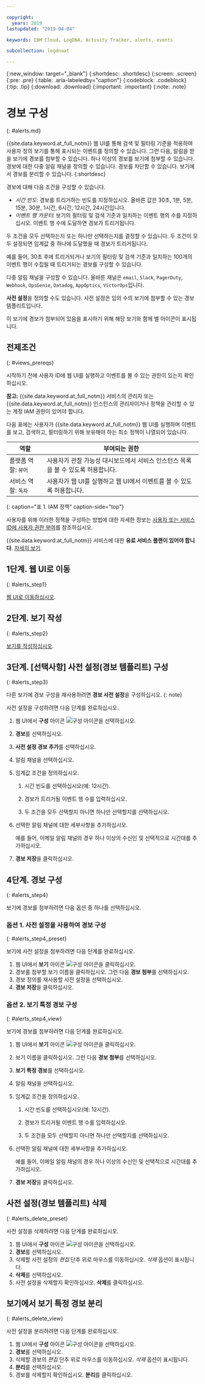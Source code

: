 ```yaml
---

copyright:
  years: 2019
lastupdated: "2019-04-04"

keywords: IBM Cloud, LogDNA, Activity Tracker, alerts, events

subcollection: logdnaat

---
```


{:new_window: target="_blank"}
{:shortdesc: .shortdesc}
{:screen: .screen}
{:pre: .pre}
{:table: .aria-labeledby="caption"}
{:codeblock: .codeblock}
{:tip: .tip}
{:download: .download}
{:important: .important}
{:note: .note}


# 경보 구성
{: #alerts.md}

{{site.data.keyword.at_full_notm}} 웹 UI를 통해 검색 및 필터링 기준을 적용하여 사용자 정의 보기를 통해 표시되는 이벤트를 정의할 수 있습니다. 그런 다음, 알림을 받을 보기에 경보를 첨부할 수 있습니다. 하나 이상의 경보를 보기에 첨부할 수 있습니다. 경보에 대한 다중 알림 채널을 정의할 수 있습니다. 경보를 차단할 수 있습니다. 보기에서 경보를 분리할 수 있습니다.
{:shortdesc}


경보에 대해 다음 조건을 구성할 수 있습니다.

* *시간 빈도*: 경보를 트리거하는 빈도를 지정하십시오. 올바른 값은 30초, 1분, 5분, 15분, 30분, 1시간, 6시간, 12시간, 24시간입니다.
* *이벤트 행 카운터*: 보기의 필터링 및 검색 기준과 일치하는 이벤트 행의 수를 지정하십시오. 이벤트 행 수에 도달하면 경보가 트리거됩니다.

두 조건을 모두 선택하는지 또는 하나만 선택하는지를 결정할 수 있습니다. 두 조건이 모두 설정되면 임계값 중 하나에 도달했을 때 경보가 트리거됩니다. 

예를 들어, 30초 후에 트리거되거나 보기의 필터링 및 검색 기준과 일치하는 100개의 이벤트 행이 수집될 때 트리거되는 경보를 구성할 수 있습니다.

다중 알림 채널을 구성할 수 있습니다. 올바른 채널은 `email`, `Slack`, `PagerDuty`, `Webhook`, `OpsGenie`, `Datadog`, `AppOptics`, `VictorOps`입니다.

**사전 설정**을 정의할 수도 있습니다. 사전 설정은 임의 수의 보기에 첨부할 수 있는 경보 템플리트입니다. 

이 보기에 경보가 첨부되어 있음을 표시하기 위해 해당 보기와 함께 벨 아이콘이 표시됩니다.


## 전제조건
{: #views_prereqs}

시작하기 전에 사용자 ID에 웹 UI를 실행하고 이벤트를 볼 수 있는 권한이 있는지 확인하십시오. 

**참고:** {{site.data.keyword.at_full_notm}} 서비스의 관리자 또는 {{site.data.keyword.at_full_notm}} 인스턴스의 관리자이거나 정책을 관리할 수 있는 계정 IAM 권한이 있어야 합니다.

다음 표에는 사용자가 {{site.data.keyword.at_full_notm}} 웹 UI를 실행하며 이벤트를 보고, 검색하고, 필터링하기 위해 보유해야 하는 최소 정책이 나열되어 있습니다.

|역할                      |부여되는 권한            |
|---------------------------|-------------------------------|  
|플랫폼 역할: `뷰어`     |사용자가 관찰 가능성 대시보드에서 서비스 인스턴스 목록을 볼 수 있도록 허용합니다. |
|서비스 역할: `독자`     |사용자가 웹 UI를 실행하고 웹 UI에서 이벤트를 볼 수 있도록 허용합니다. |
{: caption="표 1. IAM 정책" caption-side="top"} 

사용자를 위해 이러한 정책을 구성하는 방법에 대한 자세한 정보는 [사용자 또는 서비스 ID에 사용자 권한 부여](/docs/services/Activity-Tracker-with-LogDNA?topic=logdnaat-iam_view_events#iam_view_events)를 참조하십시오.

{{site.data.keyword.at_full_notm}} 서비스에 대한 **유료 서비스 플랜이 있어야 합니다**. [자세히 보기](/docs/services/Activity-Tracker-with-LogDNA?topic=logdnaat-service_plan#service_plan). 


## 1단계. 웹 UI로 이동
{: #alerts_step1}

[웹 UI로 이동하십시오](/docs/services/Activity-Tracker-with-LogDNA?topic=logdnaat-launch#launch).


## 2단계. 보기 작성
{: #alerts_step2}

[보기를 작성하십시오](/docs/services/Activity-Tracker-with-LogDNA?topic=logdnaat-views.md#views.md).



## 3단계. [선택사항] 사전 설정(경보 템플리트) 구성
{: #alerts_step3}

다른 보기에 경보 구성을 재사용하려면 **경보 사전 설정**을 구성하십시오.
{: note}

사전 설정을 구성하려면 다음 단계를 완료하십시오.

1. 웹 UI에서 **구성** 아이콘 ![구성 아이콘 ](images/admin.png "관리 아이콘")을 선택하십시오.
2. **경보**를 선택하십시오.
3. **사전 설정 경보 추가**를 선택하십시오.
4. 알림 채널을 선택하십시오. 
5. 임계값 조건을 정의하십시오.

    1. 시간 빈도를 선택하십시오(예: 12시간).

    2. 경보가 트리거될 이벤트 행 수를 입력하십시오.

    3. 두 조건을 모두 선택할지 아니면 하나만 선택할지를 선택하십시오.

6. 선택한 알림 채널에 대한 세부사항을 추가하십시오.

    예를 들어, 이메일 알림 채널의 경우 하나 이상의 수신인 및 선택적으로 시간대를 추가하십시오.

7. **경보 저장**을 클릭하십시오.



## 4단계. 경보 구성
{: #alerts_step4}

보기에 경보를 첨부하려면 다음 옵션 중 하나를 선택하십시오.

### 옵션 1. 사전 설정을 사용하여 경보 구성
{: #alerts_step4_preset}

보기에 사전 설정을 첨부하려면 다음 단계를 완료하십시오.

1. 웹 UI에서 **보기** 아이콘 ![구성 아이콘](images/views.png)을 클릭하십시오.
2. 경보를 첨부할 보기 이름을 클릭하십시오. 그런 다음 **경보 첨부**를 선택하십시오.
3. 경보 정의를 재사용할 사전 설정을 선택하십시오. 
4. **경보 저장**을 클릭하십시오. 




### 옵션 2. 보기 특정 경보 구성
{: #alerts_step4_view}

보기에 경보를 첨부하려면 다음 단계를 완료하십시오.

1. 웹 UI에서 **보기** 아이콘 ![구성 아이콘](images/views.png)을 클릭하십시오.
2. 보기 이름을 클릭하십시오. 그런 다음 **경보 첨부**를 선택하십시오.
3. **보기 특정 경보**를 선택하십시오.
4. 알림 채널을 선택하십시오. 
5. 임계값 조건을 정의하십시오.

    1. 시간 빈도를 선택하십시오(예: 12시간).

    2. 경보가 트리거될 이벤트 행 수를 입력하십시오.

    3. 두 조건을 모두 선택할지 아니면 하나만 선택할지를 선택하십시오.

6. 선택한 알림 채널에 대한 세부사항을 추가하십시오.

    예를 들어, 이메일 알림 채널의 경우 하나 이상의 수신인 및 선택적으로 시간대를 추가하십시오.

7. **경보 저장**을 클릭하십시오.



## 사전 설정(경보 템플리트) 삭제
{: #alerts_delete_preset}

사전 설정을 삭제하려면 다음 단계를 완료하십시오.

1. 웹 UI에서 **구성** 아이콘 ![구성 아이콘 ](images/admin.png "관리 아이콘")을 선택하십시오.
2. **경보**를 선택하십시오.
3. 삭제할 사전 설정의 *편집* 단추 위로 마우스를 이동하십시오. *삭제* 옵션이 표시됩니다.
4. **삭제**를 선택하십시오.
5. 사전 설정을 삭제할지 확인하십시오. **삭제**를 클릭하십시오.

## 보기에서 보기 특정 경보 분리
{: #alerts_delete_view}

사전 설정을 분리하려면 다음 단계를 완료하십시오.

1. 웹 UI에서 **구성** 아이콘 ![구성 아이콘 ](images/admin.png "관리 아이콘")을 선택하십시오.
2. **경보**를 선택하십시오.
3. 삭제할 경보의 *편집* 단추 위로 마우스를 이동하십시오. *삭제* 옵션이 표시됩니다.
4. **분리**를 선택하십시오.
5. 경보를 삭제할지 확인하십시오. **분리**를 클릭하십시오.












